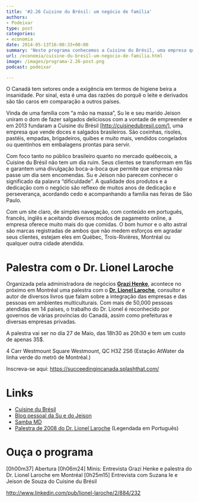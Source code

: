 ```yaml
---
title: '#2.26 Cuisine du Brésil: um negócio de família'
authors:
- Podeixar
type: post
categories:
- economia
date: 2014-05-13T16:00:33+00:00
summary: 'Neste programa conhecemos a Cuisine du Brésil, uma empresa que nasceu da vontade, da dedicação e do amor de uma família que desde muito tempo tem literalmente nas mãos o segredo de uma deliciosa receita de sucesso! '
url: /economia/cuisine-du-bresil-um-negocio-de-familia.html
image: /images/programa-2.26-post.png
podcast: podeixar

---
```

O Canadá tem setores onde a exigência em termos de higiene beira a insanidade. Por sinal, esta é uma das razões do porquê o leite e derivados são tão caros em comparação a outros países.

Vinda de uma família com &#8220;a mão na massa&#8221;, Su Ie e seu marido Jeison uniram o dom de fazer salgados deliciosos com a vontade de empreender e em 2013 fundaram a Cuisine du Brésil [http://cuisinedubresil.com/], uma empresa que vende doces e salgados brasileiros. São coxinhas, risoles, pastéis, empadas, brigadeiros, quibes e muito mais, vendidos congelados ou quentinhos em embalagens prontas para servir.

Com foco tanto no público brasileiro quanto no mercado québecois, a Cuisine du Brésil não tem um dia ruim. Seus clientes se transformam em fãs e garantem uma divulgação boca-a-boca que permite que empresa não passe um dia sem encomendas. Su e Jeison não parecem conhecer o significado da palavra &#8220;dificuldade&#8221;. A qualidade dos produtos e a dedicação com o negócio são reflexo de muitos anos de dedicação e perseverança, acordando cedo e acompanhando a família nas feiras de São Paulo.

Com um site claro, de simples navegação, com conteúdo em português, francês, inglês e aceitando diversos modos de pagamento online, a empresa oferece muito mais do que comidas. O bom humor e o alto astral são marcas registradas de ambos que não medem esforços em agradar seus clientes, estejam eles em Québec, Trois-Rivières, Montréal ou qualquer outra cidade atendida.

# Palestra com o Dr. Lionel Laroche

Organizada pela administradora de negócios **<a href="http://www.linkedin.com/in/grazihenke" target="_blank">Grazi Henke</a>**, acontece no próximo em Montréal uma palestra com o **<a href="http://www.linkedin.com/pub/lionel-laroche/2/884/232" target="_blank">Dr. Lionel Laroche</a>**, consultor e autor de diversos livros que falam sobre a integração das empresas e das pessoas em ambientes multiculturais. Com mais de 50,000 pessoas atendidas em 14 países, o trabalho do Dr. Lionel é reconhecido por governos de várias províncias do Canadá, assim como prefeituras e diversas empresas privadas.

A palestra vai ser no dia 27 de Maio, das 18h30 as 20h30 e tem um custo de apenas 35$.

4 Carr Westmount Square
Westmount, QC
H3Z 2S6
(Estação AtWater da linha verde do metrô de Montréal.)

Inscreva-se aqui: <a href="https://succeedingincanada.splashthat.com/" target="_blank">https://succeedingincanada.splashthat.com/</a>

# Links

  * <a href="http://cuisinedubresil.com/" target="_blank">Cuisine du Brésil</a>
  * <a href="http://sueje.com/" target="_blank">Blog pessoal da Su e do Jeison</a>
  * <a href="http://www.internationalchefsamba.com/" target="_blank">Samba MD</a>
  * <a href="https://www.youtube.com/watch?v=G-3CAF63Dro" target="_blank">Palestra de 2008 do Dr. Lionel Laroche</a> (Legendada em Português)

# Ouça o programa

[0h00m37] Abertura
[0h06m24] Minis: Entrevista Grazi Henke e palestra do Dr. Lionel Laroche em Montréal
[0h25m15] Entrevista com Suzana Ie e Jeison de Souza do Cuisine du Brésil

http://www.linkedin.com/pub/lionel-laroche/2/884/232